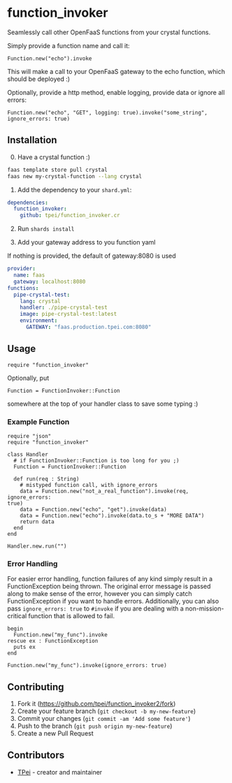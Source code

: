 # function_invoker

Seamlessly call other OpenFaaS functions from your crystal functions.

Simply provide a function name and call it:
```crystal
Function.new("echo").invoke
```

This will make a call to your OpenFaaS gateway to the echo function,
which should be deployed :)

Optionally, provide a http method, enable logging, provide data or ignore all errors:
```crystal
Function.new("echo", "GET", logging: true).invoke("some_string", ignore_errors: true)
```

## Installation

0. Have a crystal function :)
```bash
faas template store pull crystal
faas new my-crystal-function --lang crystal
```

1. Add the dependency to your `shard.yml`:
```yaml
dependencies:
  function_invoker:
    github: tpei/function_invoker.cr
```
2. Run `shards install`

3. Add your gateway address to you function yaml

If nothing is provided, the default of gateway:8080 is used

```yaml
provider:
  name: faas
  gateway: localhost:8080
functions:
  pipe-crystal-test:
    lang: crystal
    handler: ./pipe-crystal-test
    image: pipe-crystal-test:latest
    environment:
      GATEWAY: "faas.production.tpei.com:8080"
```


## Usage
```crystal
require "function_invoker"
```

Optionally, put
```crystal
Function = FunctionInvoker::Function
```
somewhere at the top of your handler class to save some typing :)


### Example Function
```crystal
require "json"
require "function_invoker"

class Handler
  # if FunctionInvoker::Function is too long for you ;)
  Function = FunctionInvoker::Function

  def run(req : String)
    # mistyped function call, with ignore_errors
    data = Function.new("not_a_real_function").invoke(req, ignore_errors:
true)
    data = Function.new("echo", "get").invoke(data)
    data = Function.new("echo").invoke(data.to_s + "MORE DATA")
    return data
  end
end

Handler.new.run("")
```

### Error Handling
For easier error handling, function failures of any kind simply result
in a FunctionException being thrown. The original error message is
passed along to make sense of the error, however you can simply catch
FunctionException if you want to handle errors.
Additionally, you can also pass `ignore_errors: true` to `#invoke` if
you are dealing with a non-mission-critical function that is allowed to
fail.

```crystal
begin
  Function.new("my_func").invoke
rescue ex : FunctionException
  puts ex
end

Function.new("my_func").invoke(ignore_errors: true)
```

## Contributing

1. Fork it (<https://github.com/tpei/function_invoker2/fork>)
2. Create your feature branch (`git checkout -b my-new-feature`)
3. Commit your changes (`git commit -am 'Add some feature'`)
4. Push to the branch (`git push origin my-new-feature`)
5. Create a new Pull Request

## Contributors

- [TPei](https://github.com/tpei) - creator and maintainer
